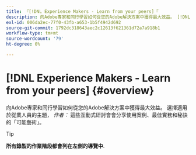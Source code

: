 ```yaml
---
title: 『[!DNL Experience Makers - Learn from your peers]『
description: 向Adobe專家和同行學習如何從您的Adobe解決方案中獲得最大效益。 [!DNL Experience Makers - Learn from your peers] 是全球性的虛擬客戶學習活動系列，聚焦在深入瞭解 [!DNL Adobe Experience Cloud] 解決方案。
exl-id: 006da2ec-77f0-43fb-a653-1b5f4942d692
source-git-commit: 1792dc318643aec2c12613f621361d72a7a918b1
workflow-type: tm+mt
source-wordcount: '79'
ht-degree: 0%

---
```


# [!DNL Experience Makers - Learn from your peers] {#overview}

<!-- <img alt="Experience Makers Learn from your peers" src="./assets/skill-exchange.png" /> -->

向Adobe專家和同行學習如何從您的Adobe解決方案中獲得最大效益。 選擇適用於從業人員的主題， _作者：_ 這些互動式研討會會分享使用案例、最佳實務和秘訣的「可能藝術」。

>[!TIP]
>
>**所有錄製的作業階段都會列在左側的導覽中**.

